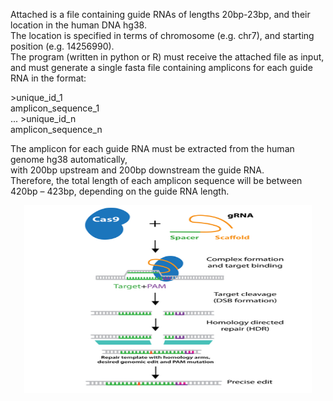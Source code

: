 Attached is a file containing guide RNAs of lengths 20bp-23bp, and their location in the human DNA hg38. <br/>
The location is specified in terms of chromosome (e.g. chr7), and starting position (e.g. 14256990). <br/>
The program (written in python or R) must receive the attached file as input, <br/>
and must generate a single fasta file containing amplicons for each guide RNA in the format: <br/>
 
\>unique_id_1 <br/>
amplicon_sequence_1 <br/>
...
\>unique_id_n <br/>
amplicon_sequence_n

The amplicon for each guide RNA must be extracted from the human genome hg38 automatically,  <br/>
with 200bp upstream and 200bp downstream the guide RNA. <br/>
Therefore, the total length of each amplicon sequence will be between 420bp – 423bp, depending on the guide RNA length. <br/>


<p align="center">
  <img width="460" height="300" src="guide_RNA.png">
</p>
